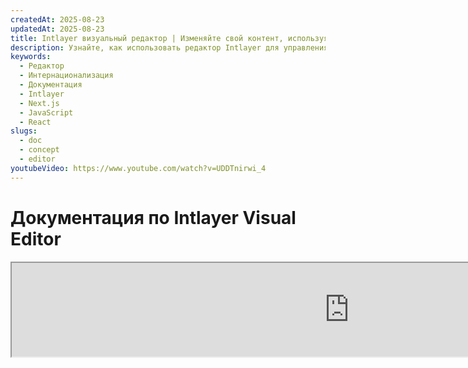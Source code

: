 ```yaml
---
createdAt: 2025-08-23
updatedAt: 2025-08-23
title: Intlayer визуальный редактор | Изменяйте свой контент, используя визуальный редактор
description: Узнайте, как использовать редактор Intlayer для управления вашим многоязычным веб-сайтом. Следуйте шагам в этой онлайн-документации, чтобы настроить ваш проект за несколько минут.
keywords:
  - Редактор
  - Интернационализация
  - Документация
  - Intlayer
  - Next.js
  - JavaScript
  - React
slugs:
  - doc
  - concept
  - editor
youtubeVideo: https://www.youtube.com/watch?v=UDDTnirwi_4
---
```


# Документация по Intlayer Visual Editor

<iframe title="Visual Editor + CMS for Your Web App: Intlayer Explained" class="m-auto aspect-[16/9] w-full overflow-hidden rounded-lg border-0" allow="autoplay; gyroscope;" loading="lazy" width="1080" height="auto" src="https://www.youtube.com/embed/UDDTnirwi_4?autoplay=0&amp;origin=http://intlayer.org&amp;controls=0&amp;rel=1"/>

Intlayer Visual Editor - это инструмент, который оборачивает ваш веб-сайт для взаимодействия с файлами декларации контента с использованием визуального редактора.

![Интерфейс Intlayer Visual Editor](https://github.com/aymericzip/intlayer/blob/main/docs/assets/visual_editor.gif)

Пакет `intlayer-editor` основан на Intlayer и доступен для JavaScript-приложений, таких как React (Create React App), Vite + React и Next.js.

## Визуальный редактор vs CMS

Intlayer Visual Editor - это инструмент, который позволяет управлять вашим контентом в визуальном редакторе для локальных словарей. После внесения изменений контент будет заменён в кодовой базе. Это означает, что приложение будет пересобрано, и страница будет перезагружена для отображения нового контента.

В отличие от этого, [Intlayer CMS](https://github.com/aymericzip/intlayer/blob/main/docs/docs/ru/intlayer_CMS.md) - это инструмент, который позволяет управлять вашим контентом в визуальном редакторе для удалённых словарей. После внесения изменений контент **не** повлияет на вашу кодовую базу. И веб-сайт автоматически отобразит изменённый контент.

## Интеграция Intlayer в ваше приложение

Для получения более подробной информации о том, как интегрировать Intlayer, см. соответствующий раздел ниже:

### Интеграция с Next.js

Для интеграции с Next.js обратитесь к [руководству по настройке](https://github.com/aymericzip/intlayer/blob/main/docs/docs/ru/intlayer_with_nextjs_15.md).

### Интеграция с Create React App

Для интеграции с Create React App обратитесь к [руководству по настройке](https://github.com/aymericzip/intlayer/blob/main/docs/docs/ru/intlayer_with_create_react_app.md).

### Интеграция с Vite + React

Для интеграции с Vite + React обратитесь к [руководству по настройке](https://github.com/aymericzip/intlayer/blob/main/docs/docs/ru/intlayer_with_vite+react.md).

## Как работает Intlayer Editor

Визуальный редактор в приложении включает в себя две вещи:

- Фронтенд-приложение, которое отображает ваш веб-сайт в iframe. Если ваш веб-сайт использует Intlayer, визуальный редактор автоматически обнаружит ваш контент и позволит вам взаимодействовать с ним. После внесения изменений вы сможете скачать изменения.

- После нажатия кнопки загрузки визуальный редактор отправит запрос на сервер для замены ваших файлов декларации контента новым контентом (где бы эти файлы ни были объявлены в вашем проекте).

> Обратите внимание, что на данный момент Intlayer Editor записывает ваши файлы декларации контента в формате JSON.

## Установка

После настройки Intlayer в вашем проекте просто установите `intlayer-editor` как зависимость для разработки:

```bash packageManager="npm"
npm install intlayer-editor --save-dev
```

```bash packageManager="yarn"
yarn add intlayer-editor --save-dev
```

```bash packageManager="pnpm"
pnpm add intlayer-editor --save-dev
```

## Конфигурация

В вашем файле конфигурации Intlayer вы можете настроить параметры редактора:

```typescript fileName="intlayer.config.ts" codeFormat="typescript"
import type { IntlayerConfig } from "intlayer";

const config: IntlayerConfig = {
  // ... другие настройки конфигурации
  editor: {
    /**
     * Обязательно
     * URL приложения.
     * Это URL, на который нацелен визуальный редактор.
     * Пример: 'http://localhost:3000'
     */
    applicationURL: process.env.INTLAYER_APPLICATION_URL,
    /**
     * Необязательно
     * По умолчанию `true`. Если `false`, редактор неактивен и недоступен.
     * Может использоваться для отключения редактора в определённых средах по соображениям безопасности, например, в продакшене.
     */
    enabled: process.env.INTLAYER_ENABLED,
    /**
     * Необязательно
     * По умолчанию `8000`.
     * Порт сервера редактора.
     */
    port: process.env.INTLAYER_PORT,
    /**
     * Необязательно
     * По умолчанию "http://localhost:8000"
     * URL сервера редактора.
     */
    editorURL: process.env.INTLAYER_EDITOR_URL,
  },
};

export default config;
```

```javascript fileName="intlayer.config.mjs" codeFormat="esm"
/** @type {import('intlayer').IntlayerConfig} */
const config = {
  // ... другие настройки конфигурации
  editor: {
    /**
     * Обязательно
     * URL приложения.
     * Это URL, на который нацелен визуальный редактор.
     * Пример: 'http://localhost:3000'
     */
    applicationURL: process.env.INTLAYER_APPLICATION_URL,
    /**
     * Необязательно
     * По умолчанию `true`. Если `false`, редактор неактивен и недоступен.
     * Может использоваться для отключения редактора в определённых средах по соображениям безопасности, например, в продакшене.
     */
    enabled: process.env.INTLAYER_ENABLED,
    /**
     * Необязательно
     * По умолчанию `8000`.
     * Порт, используемый сервером визуального редактора.
     */
    port: process.env.INTLAYER_PORT,
    /**
     * Необязательно
     * По умолчанию "http://localhost:8000"
     * URL сервера редактора для доступа из приложения. Используется для ограничения источников, которые могут взаимодействовать с приложением по соображениям безопасности. Если установлено значение `'*'`, редактор доступен из любого источника. Должен быть установлен, если порт изменён или если редактор размещён на другом домене.
     */
    editorURL: process.env.INTLAYER_EDITOR_URL,
  },
};

export default config;
```

```javascript fileName="intlayer.config.cjs" codeFormat="commonjs"
/** @type {import('intlayer').IntlayerConfig} */
const config = {
  // ... другие настройки конфигурации
  editor: {
    /**
     * Обязательно
     * URL приложения.
     * Это URL, на который нацелен визуальный редактор.
     */
    applicationURL: process.env.INTLAYER_APPLICATION_URL,
    /**
     * Необязательно
     * По умолчанию `8000`.
     * Порт сервера редактора.
     */
    port: process.env.INTLAYER_PORT,
    /**
     * Необязательно
     * По умолчанию "http://localhost:8000"
     * URL сервера редактора.
     */
    editorURL: process.env.INTLAYER_EDITOR_URL,
    /**
     * Необязательно
     * По умолчанию `true`. Если `false`, редактор неактивен и недоступен.
     * Может использоваться для отключения редактора в определенных средах по соображениям безопасности, например, в продакшене.
     */
    enabled: process.env.INTLAYER_ENABLED,
  },
};

module.exports = config;
```

> Чтобы увидеть все доступные параметры, обратитесь к [документации по конфигурации](https://github.com/aymericzip/intlayer/blob/main/docs/docs/ru/configuration.md).

## Использование редактора

1. После установки редактора вы можете запустить его с помощью следующей команды:

   ```bash packageManager="npm"
   npx intlayer-editor start
   ```

   ```bash packageManager="yarn"
   yarn intlayer-editor start
   ```

   ```bash packageManager="pnpm"
   pnpm intlayer-editor start
   ```

   > **Обратите внимание, что ваше приложение должно работать параллельно.** URL приложения должен совпадать с тем, который вы указали в конфигурации редактора (`applicationURL`).

2. Затем откройте предоставленный URL. По умолчанию `http://localhost:8000`.

   Вы можете просмотреть каждое поле, индексированное Intlayer, наведя курсор на ваш контент.

   ![Наведение на контент](https://github.com/aymericzip/intlayer/blob/main/docs/assets/intlayer_editor_hover_content.png)

3. Если ваш контент выделен, вы можете долго нажимать на него, чтобы отобразить панель редактирования.

## Конфигурация окружения

Редактор можно настроить на использование конкретного файла окружения. Это полезно, когда вы хотите использовать один и тот же файл конфигурации для разработки и продакшена.

Чтобы использовать конкретный файл окружения, вы можете использовать флаг `--env-file` или `-f` при запуске редактора:

```bash packageManager="npm"
npx intlayer-editor start -f .env.development
```

```bash packageManager="yarn"
yarn intlayer-editor start -f .env.development
```

```bash packageManager="pnpm"
pnpm intlayer-editor start -f .env.development
```

> Обратите внимание, что файл окружения должен находиться в корневой директории вашего проекта.

Или вы можете использовать флаг `--env` или `-e`, чтобы указать окружение:

```bash packageManager="npm"
npx intlayer-editor start -e development
```

```bash packageManager="yarn"
yarn intlayer-editor start -e development
```

```bash packageManager="pnpm"
pnpm intlayer-editor start -e development
```

## Отладка

Если вы столкнулись с какими-либо проблемами с визуальным редактором, проверьте следующее:

- Визуальный редактор и приложение работают.

- Конфигурация [`editor`](https://intlayer.org/ru/doc/concept/configuration#editor-configuration) правильно настроена в вашем файле конфигурации Intlayer.
  - Обязательные поля:
    - URL приложения должен совпадать с тем, который вы указали в конфигурации редактора (`applicationURL`).

- Визуальный редактор использует iframe для отображения вашего сайта. Убедитесь, что политика безопасности контента (Content Security Policy, CSP) вашего сайта разрешает URL CMS в качестве `frame-ancestors` (по умолчанию 'http://localhost:8000'). Проверьте консоль редактора на наличие ошибок.

## История документа

- 5.5.10 - 2025-06-29: Инициализация истории
